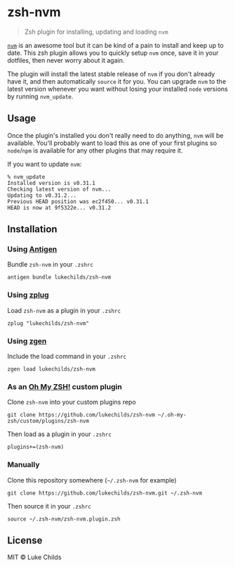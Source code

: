 # zsh-nvm

> Zsh plugin for installing, updating and loading `nvm`

[`nvm`](https://github.com/creationix/nvm) is an awesome tool but it can be kind of a pain to install and keep up to date. This zsh plugin allows you to quickly setup `nvm` once, save it in your dotfiles, then never worry about it again.

The plugin will install the latest stable release of `nvm` if you don't already have it, and then automatically `source` it for you. You can upgrade `nvm` to the latest version whenever you want without losing your installed `node` versions by running `nvm_update`.

## Usage

Once the plugin's installed you don't really need to do anything, `nvm` will be available. You'll probably want to load this as one of your first plugins so `node`/`npm` is available for any other plugins that may require it.

If you want to update `nvm`:

```shell
% nvm_update
Installed version is v0.31.1
Checking latest version of nvm...
Updating to v0.31.2...
Previous HEAD position was ec2f450... v0.31.1
HEAD is now at 9f5322e... v0.31.2
```

## Installation

### Using [Antigen](https://github.com/zsh-users/antigen)

Bundle `zsh-nvm` in your `.zshrc`

```shell
antigen bundle lukechilds/zsh-nvm
```

### Using [zplug](https://github.com/b4b4r07/zplug)
Load `zsh-nvm` as a plugin in your `.zshrc`

```shell
zplug "lukechilds/zsh-nvm"

```
### Using [zgen](https://github.com/tarjoilija/zgen)

Include the load command in your `.zshrc`

```shell
zgen load lukechilds/zsh-nvm
```

### As an [Oh My ZSH!](https://github.com/robbyrussell/oh-my-zsh) custom plugin

Clone `zsh-nvm` into your custom plugins repo

```shell
git clone https://github.com/lukechilds/zsh-nvm ~/.oh-my-zsh/custom/plugins/zsh-nvm
```
Then load as a plugin in your `.zshrc`

```shell
plugins+=(zsh-nvm)
```

### Manually
Clone this repository somewhere (`~/.zsh-nvm` for example)

```shell
git clone https://github.com/lukechilds/zsh-nvm.git ~/.zsh-nvm
```
Then source it in your `.zshrc`

```shell
source ~/.zsh-nvm/zsh-nvm.plugin.zsh
```

## License

MIT © Luke Childs
